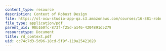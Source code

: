 ```yaml
---
content_type: resource
description: Context of Robust Design
file: https://ol-ocw-studio-app-qa.s3.amazonaws.com/courses/16-881-robust-system-design-summer-1998/cc74c7d35d9618cd5f9f119a25421020_rd_context.pdf
file_type: application/pdf
parent_uid: 98b160fc-873f-f25d-a146-4204891d5279
resourcetype: Document
title: rd_context.pdf
uid: cc74c7d3-5d96-18cd-5f9f-119a25421020
---
```

